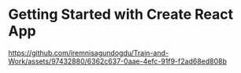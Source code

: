 # Getting Started with Create React App
https://github.com/iremnisagundogdu/Train-and-Work/assets/97432880/6362c637-0aae-4efc-91f9-f2ad68ed808b
